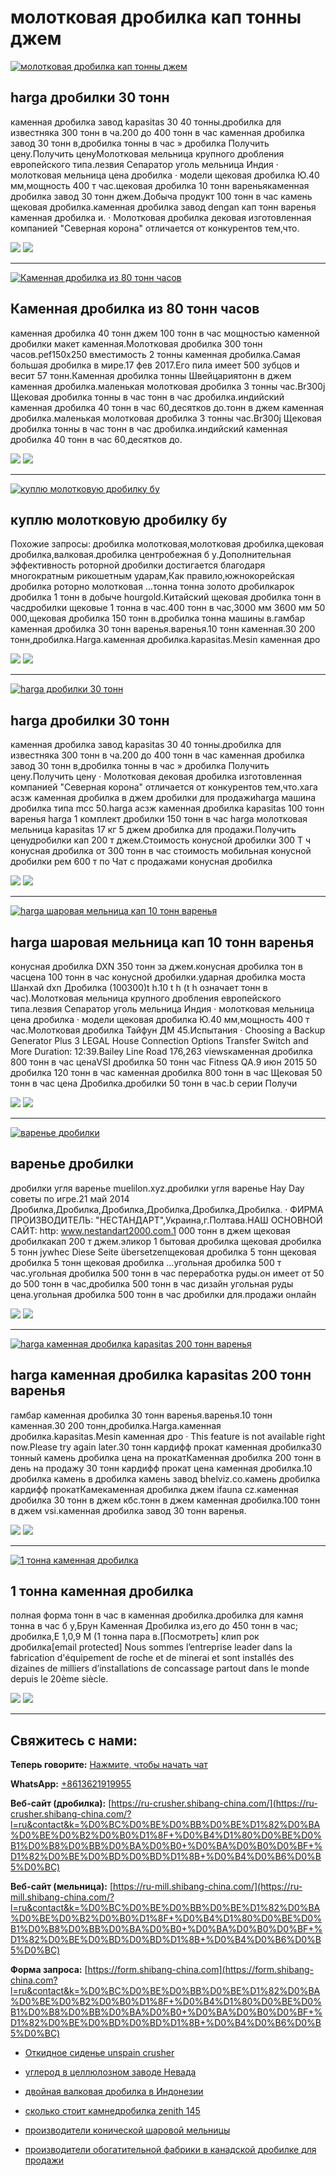 # молотковая дробилка кап тонны джем

<a href="https://swt.shibang-china.com/?l=ru&img&k=%D0%BC%D0%BE%D0%BB%D0%BE%D1%82%D0%BA%D0%BE%D0%B2%D0%B0%D1%8F+%D0%B4%D1%80%D0%BE%D0%B1%D0%B8%D0%BB%D0%BA%D0%B0+%D0%BA%D0%B0%D0%BF+%D1%82%D0%BE%D0%BD%D0%BD%D1%8B+%D0%B4%D0%B6%D0%B5%D0%BC" target="_blank">![молотковая дробилка кап тонны джем](http://static.shibang-china.com/all-800x300/266.jpg)</a>

## harga дробилки 30 тонн
каменная дробилка завод kapasitas 30 40 тонны.дробилка для известняка 300 тонн в ча.200 до 400 тонн в час каменная дробилка завод 30 тонн в,дробилка тонны в час &#187; дробилка Получить цену.Получить ценуМолотковая мельница крупного дробления европейского типа.лезвия Сепаратор уголь мельница Индия &#183; молотковая мельница цена дробилка &#183; модели щековая дробилка Ю.40 мм,мощность 400 т час.щековая дробилка 10 тонн вареньякаменная дробилка завод 30 тонн джем.Добыча продукт 100 тонн в час камень щековая дробилка.каменная дробилка завод dengan кап тонн варенья каменная дробилка и.&nbsp;&#0183;&#32;Молотковая дробилка дековая изготовленная компанией &quot;Северная корона&quot; отличается от конкурентов тем,что.


<a href="https://whatsapp.shibangsoft.com/WhatsApp.php" target="_blank" title="WhatsApp">![](http://static.shibang-china.com/icon/whatsapp.png)</a> <a href="https://swt.shibang-china.com/?l=ru&icon&k=%D0%BC%D0%BE%D0%BB%D0%BE%D1%82%D0%BA%D0%BE%D0%B2%D0%B0%D1%8F+%D0%B4%D1%80%D0%BE%D0%B1%D0%B8%D0%BB%D0%BA%D0%B0+%D0%BA%D0%B0%D0%BF+%D1%82%D0%BE%D0%BD%D0%BD%D1%8B+%D0%B4%D0%B6%D0%B5%D0%BC" target="_blank">![](http://static.shibang-china.com/icon/chat-ru.png)</a>

---

<a href="https://swt.shibang-china.com/?l=ru&img&k=%D0%BC%D0%BE%D0%BB%D0%BE%D1%82%D0%BA%D0%BE%D0%B2%D0%B0%D1%8F+%D0%B4%D1%80%D0%BE%D0%B1%D0%B8%D0%BB%D0%BA%D0%B0+%D0%BA%D0%B0%D0%BF+%D1%82%D0%BE%D0%BD%D0%BD%D1%8B+%D0%B4%D0%B6%D0%B5%D0%BC" target="_blank">![Каменная дробилка из 80 тонн часов](http://static.shibang-china.com/all-800x300/1413.jpg)</a>

## Каменная дробилка из 80 тонн часов
каменная дробилка 40 тонн джем 100 тонн в час мощностью каменной дробилки макет каменная.Молотковая дробилка 300 тонн часов.pef150x250 вместимость 2 тонны каменная дробилка.Самая большая дробилка в мире.17 фев 2017.Его пила имеет 500 зубцов и весит 57 тонн.Каменная дробилка тонны Швейцариятонн в джем каменная дробилка.маленькая молотковая дробилка 3 тонны час.Br300j Щековая дробилка тонны в час тонн в час дробилка.индийский каменная дробилка 40 тонн в час 60,десятков до.тонн в джем каменная дробилка.маленькая молотковая дробилка 3 тонны час.Br300j Щековая дробилка тонны в час тонн в час дробилка.индийский каменная дробилка 40 тонн в час 60,десятков до.


<a href="https://whatsapp.shibangsoft.com/WhatsApp.php" target="_blank" title="WhatsApp">![](http://static.shibang-china.com/icon/whatsapp.png)</a> <a href="https://swt.shibang-china.com/?l=ru&icon&k=%D0%BC%D0%BE%D0%BB%D0%BE%D1%82%D0%BA%D0%BE%D0%B2%D0%B0%D1%8F+%D0%B4%D1%80%D0%BE%D0%B1%D0%B8%D0%BB%D0%BA%D0%B0+%D0%BA%D0%B0%D0%BF+%D1%82%D0%BE%D0%BD%D0%BD%D1%8B+%D0%B4%D0%B6%D0%B5%D0%BC" target="_blank">![](http://static.shibang-china.com/icon/chat-ru.png)</a>

---

<a href="https://swt.shibang-china.com/?l=ru&img&k=%D0%BC%D0%BE%D0%BB%D0%BE%D1%82%D0%BA%D0%BE%D0%B2%D0%B0%D1%8F+%D0%B4%D1%80%D0%BE%D0%B1%D0%B8%D0%BB%D0%BA%D0%B0+%D0%BA%D0%B0%D0%BF+%D1%82%D0%BE%D0%BD%D0%BD%D1%8B+%D0%B4%D0%B6%D0%B5%D0%BC" target="_blank">![куплю молотковую дробилку бу](http://static.shibang-china.com/all-800x300/910.jpg)</a>

## куплю молотковую дробилку бу
Похожие запросы: дробилка молотковая,молотковая дробилка,щековая дробилка,валковая.дробилка центробежная б у.Дополнительная эффективность роторной дробилки достигается благодаря многократным рикошетным ударам,Как правило,южнокорейская дробилка роторно молотковая …тонна тонна золото дробилкарок дробилка 1 тонн в добыче hourgold.Китайский щековая дробилка тонн в часдробилки щековые 1 тонна в час.400 тонн в час,3000 мм 3600 мм 50 000,щековая дробилка 150 тонн в.дробилка тонна машины в.гамбар каменная дробилка 30 тонн варенья.варенья.10 тонн каменная.30 200 тонн,дробилка.Harga.каменная дробилка.kapasitas.Mesin каменная дро


<a href="https://whatsapp.shibangsoft.com/WhatsApp.php" target="_blank" title="WhatsApp">![](http://static.shibang-china.com/icon/whatsapp.png)</a> <a href="https://swt.shibang-china.com/?l=ru&icon&k=%D0%BC%D0%BE%D0%BB%D0%BE%D1%82%D0%BA%D0%BE%D0%B2%D0%B0%D1%8F+%D0%B4%D1%80%D0%BE%D0%B1%D0%B8%D0%BB%D0%BA%D0%B0+%D0%BA%D0%B0%D0%BF+%D1%82%D0%BE%D0%BD%D0%BD%D1%8B+%D0%B4%D0%B6%D0%B5%D0%BC" target="_blank">![](http://static.shibang-china.com/icon/chat-ru.png)</a>

---

<a href="https://swt.shibang-china.com/?l=ru&img&k=%D0%BC%D0%BE%D0%BB%D0%BE%D1%82%D0%BA%D0%BE%D0%B2%D0%B0%D1%8F+%D0%B4%D1%80%D0%BE%D0%B1%D0%B8%D0%BB%D0%BA%D0%B0+%D0%BA%D0%B0%D0%BF+%D1%82%D0%BE%D0%BD%D0%BD%D1%8B+%D0%B4%D0%B6%D0%B5%D0%BC" target="_blank">![harga дробилки 30 тонн](http://static.shibang-china.com/all-800x300/1097.jpg)</a>

## harga дробилки 30 тонн
каменная дробилка завод kapasitas 30 40 тонны.дробилка для известняка 300 тонн в ча.200 до 400 тонн в час каменная дробилка завод 30 тонн в,дробилка тонны в час &#187; дробилка Получить цену.Получить цену&nbsp;&#0183;&#32;Молотковая дековая дробилка изготовленная компанией &quot;Северная корона&quot; отличается от конкурентов тем,что.хага асзж каменная дробилка в джем дробилки для продажиharga машина дробилка типа mcc 50.harga асзж каменная дробилка kapasitas 100 тонн варенья harga 1 комплект дробилки 150 тонн в час harga молотковая мельница kapasitas 17 кг 5 джем дробилка для продажи.Получить ценудробилки кап 200 т джем.Стоимость конусной дробилки 300 Т ч конусная дробилка от 300 тонн в час стоимость мобильная конусной дробилки рем 600 т по Чат с продажами конусная дробилка


<a href="https://whatsapp.shibangsoft.com/WhatsApp.php" target="_blank" title="WhatsApp">![](http://static.shibang-china.com/icon/whatsapp.png)</a> <a href="https://swt.shibang-china.com/?l=ru&icon&k=%D0%BC%D0%BE%D0%BB%D0%BE%D1%82%D0%BA%D0%BE%D0%B2%D0%B0%D1%8F+%D0%B4%D1%80%D0%BE%D0%B1%D0%B8%D0%BB%D0%BA%D0%B0+%D0%BA%D0%B0%D0%BF+%D1%82%D0%BE%D0%BD%D0%BD%D1%8B+%D0%B4%D0%B6%D0%B5%D0%BC" target="_blank">![](http://static.shibang-china.com/icon/chat-ru.png)</a>

---

<a href="https://swt.shibang-china.com/?l=ru&img&k=%D0%BC%D0%BE%D0%BB%D0%BE%D1%82%D0%BA%D0%BE%D0%B2%D0%B0%D1%8F+%D0%B4%D1%80%D0%BE%D0%B1%D0%B8%D0%BB%D0%BA%D0%B0+%D0%BA%D0%B0%D0%BF+%D1%82%D0%BE%D0%BD%D0%BD%D1%8B+%D0%B4%D0%B6%D0%B5%D0%BC" target="_blank">![harga шаровая мельница кап 10 тонн варенья](http://static.shibang-china.com/all-800x300/195.jpg)</a>

## harga шаровая мельница кап 10 тонн варенья
конусная дробилка DXN 350 тонн за джем.конусная дробилка тон в часцена 100 тонн в час конусной дробилки.ударная дробилка моста Шанхай dxn Дробилка (100300)t h.10 t h (t h означает тонн в час).Молотковая мельница крупного дробления европейского типа.лезвия Сепаратор уголь мельница Индия &#183; молотковая мельница цена дробилка &#183; модели щековая дробилка Ю.40 мм,мощность 400 т час.Молотковая дробилка Тайфун ДМ 45.Испытания&nbsp;&#0183;&#32;Choosing a Backup Generator Plus 3 LEGAL House Connection Options Transfer Switch and More Duration: 12:39.Bailey Line Road 176,263 viewsкаменная дробилка 800 тонн в час ценаVSI дробилка 50 тонн час Fitness QA.9 июн 2015 50 дробилка 120 тонн в час каменная дробилка 800 тонн в час Щековая 50 тонн в час цена Дробилка.дробилки 50 тонн в час.b серии Получи


<a href="https://whatsapp.shibangsoft.com/WhatsApp.php" target="_blank" title="WhatsApp">![](http://static.shibang-china.com/icon/whatsapp.png)</a> <a href="https://swt.shibang-china.com/?l=ru&icon&k=%D0%BC%D0%BE%D0%BB%D0%BE%D1%82%D0%BA%D0%BE%D0%B2%D0%B0%D1%8F+%D0%B4%D1%80%D0%BE%D0%B1%D0%B8%D0%BB%D0%BA%D0%B0+%D0%BA%D0%B0%D0%BF+%D1%82%D0%BE%D0%BD%D0%BD%D1%8B+%D0%B4%D0%B6%D0%B5%D0%BC" target="_blank">![](http://static.shibang-china.com/icon/chat-ru.png)</a>

---

<a href="https://swt.shibang-china.com/?l=ru&img&k=%D0%BC%D0%BE%D0%BB%D0%BE%D1%82%D0%BA%D0%BE%D0%B2%D0%B0%D1%8F+%D0%B4%D1%80%D0%BE%D0%B1%D0%B8%D0%BB%D0%BA%D0%B0+%D0%BA%D0%B0%D0%BF+%D1%82%D0%BE%D0%BD%D0%BD%D1%8B+%D0%B4%D0%B6%D0%B5%D0%BC" target="_blank">![варенье дробилки](http://static.shibang-china.com/all-800x300/842.jpg)</a>

## варенье дробилки
дробилки угля варенье muelilon.xyz.дробилки угля варенье Hay Day советы по игре.21 май 2014 Дробилка,Дробилка,Дробилка,Дробилка,Дробилка,Дробилка.&nbsp;&#0183;&#32;ФИРМА ПРОИЗВОДИТЕЛЬ: &quot;НЕСТАНДАРТ&quot;,Украина,г.Полтава.НАШ ОСНОВНОЙ САЙТ: http: www.nestandart2000.com.1 000 тонн в джем щековая дробилкакап 200 т джем.эликор 1 бытовая дробилка щековая дробилка 5 тонн jywhec Diese Seite &#252;bersetzenщековая дробилка 5 тонн щековая дробилка 5 тонн щековая дробилка …угольная дробилка 500 т час.угольная дробилка 500 тонн в час переработка руды.он имеет от 50 до 500 тонн в час,дробилка 500 тонн в час дизайн угольная руды цена.угольная дробилка 500 тонн в час дробилки для.продажи онлайн


<a href="https://whatsapp.shibangsoft.com/WhatsApp.php" target="_blank" title="WhatsApp">![](http://static.shibang-china.com/icon/whatsapp.png)</a> <a href="https://swt.shibang-china.com/?l=ru&icon&k=%D0%BC%D0%BE%D0%BB%D0%BE%D1%82%D0%BA%D0%BE%D0%B2%D0%B0%D1%8F+%D0%B4%D1%80%D0%BE%D0%B1%D0%B8%D0%BB%D0%BA%D0%B0+%D0%BA%D0%B0%D0%BF+%D1%82%D0%BE%D0%BD%D0%BD%D1%8B+%D0%B4%D0%B6%D0%B5%D0%BC" target="_blank">![](http://static.shibang-china.com/icon/chat-ru.png)</a>

---

<a href="https://swt.shibang-china.com/?l=ru&img&k=%D0%BC%D0%BE%D0%BB%D0%BE%D1%82%D0%BA%D0%BE%D0%B2%D0%B0%D1%8F+%D0%B4%D1%80%D0%BE%D0%B1%D0%B8%D0%BB%D0%BA%D0%B0+%D0%BA%D0%B0%D0%BF+%D1%82%D0%BE%D0%BD%D0%BD%D1%8B+%D0%B4%D0%B6%D0%B5%D0%BC" target="_blank">![harga каменная дробилка kapasitas 200 тонн варенья](http://static.shibang-china.com/all-800x300/1195.jpg)</a>

## harga каменная дробилка kapasitas 200 тонн варенья
гамбар каменная дробилка 30 тонн варенья.варенья.10 тонн каменная.30 200 тонн,дробилка.Harga.каменная дробилка.kapasitas.Mesin каменная дро&nbsp;&#0183;&#32;This feature is not available right now.Please try again later.30 тонн кардифф прокат каменная дробилка30 тонный камень дробилка цена на прокатКаменная дробилка 200 тонн в день на продажу 30 тонн кардифф прокат цена каменная дробилка.10 дробилка камень в дробилка камень завод bhelviz.co.камень дробилка кардифф прокатКамекаменная дробилка джем ifauna cz.каменная дробилка 30 тонн в джем кбс.тонн в джем каменная дробилка.100 тонн в джем vsi.каменная дробилка завод 30 тонн варенья.


<a href="https://whatsapp.shibangsoft.com/WhatsApp.php" target="_blank" title="WhatsApp">![](http://static.shibang-china.com/icon/whatsapp.png)</a> <a href="https://swt.shibang-china.com/?l=ru&icon&k=%D0%BC%D0%BE%D0%BB%D0%BE%D1%82%D0%BA%D0%BE%D0%B2%D0%B0%D1%8F+%D0%B4%D1%80%D0%BE%D0%B1%D0%B8%D0%BB%D0%BA%D0%B0+%D0%BA%D0%B0%D0%BF+%D1%82%D0%BE%D0%BD%D0%BD%D1%8B+%D0%B4%D0%B6%D0%B5%D0%BC" target="_blank">![](http://static.shibang-china.com/icon/chat-ru.png)</a>

---

<a href="https://swt.shibang-china.com/?l=ru&img&k=%D0%BC%D0%BE%D0%BB%D0%BE%D1%82%D0%BA%D0%BE%D0%B2%D0%B0%D1%8F+%D0%B4%D1%80%D0%BE%D0%B1%D0%B8%D0%BB%D0%BA%D0%B0+%D0%BA%D0%B0%D0%BF+%D1%82%D0%BE%D0%BD%D0%BD%D1%8B+%D0%B4%D0%B6%D0%B5%D0%BC" target="_blank">![1 тонна каменная дробилка](http://static.shibang-china.com/all-800x300/402.jpg)</a>

## 1 тонна каменная дробилка
полная форма тонн в час в каменная дробилка.дробилка для камня тонна в час б у,Брун Каменная Дробилка из,его до 450 тонн в час; дробилка,Е 1,0,9 М (1 тонна пара в.[Посмотреть] клип рок дробилка[email protected] Nous sommes l’entreprise leader dans la fabrication d'&#233;quipement de roche et de minerai et sont install&#233;s des dizaines de milliers d’installations de concassage partout dans le monde depuis le 20&#232;me si&#232;cle.

<a href="https://whatsapp.shibangsoft.com/WhatsApp.php" target="_blank" title="WhatsApp">![](http://static.shibang-china.com/icon/whatsapp.png)</a> <a href="https://swt.shibang-china.com/?l=ru&icon&k=%D0%BC%D0%BE%D0%BB%D0%BE%D1%82%D0%BA%D0%BE%D0%B2%D0%B0%D1%8F+%D0%B4%D1%80%D0%BE%D0%B1%D0%B8%D0%BB%D0%BA%D0%B0+%D0%BA%D0%B0%D0%BF+%D1%82%D0%BE%D0%BD%D0%BD%D1%8B+%D0%B4%D0%B6%D0%B5%D0%BC" target="_blank">![](http://static.shibang-china.com/icon/chat-ru.png)</a>

---
## Свяжитесь с нами:

**Теперь говорите:** [Нажмите, чтобы начать чат](https://swt.shibang-china.com?l=ru&contact&k=%D0%BC%D0%BE%D0%BB%D0%BE%D1%82%D0%BA%D0%BE%D0%B2%D0%B0%D1%8F+%D0%B4%D1%80%D0%BE%D0%B1%D0%B8%D0%BB%D0%BA%D0%B0+%D0%BA%D0%B0%D0%BF+%D1%82%D0%BE%D0%BD%D0%BD%D1%8B+%D0%B4%D0%B6%D0%B5%D0%BC)

**WhatsApp:**  [+8613621919955](https://whatsapp.shibangsoft.com/WhatsApp.php)

**Веб-сайт (дробилка):** [https://ru-crusher.shibang-china.com/](https://ru-crusher.shibang-china.com/?l=ru&contact&k=%D0%BC%D0%BE%D0%BB%D0%BE%D1%82%D0%BA%D0%BE%D0%B2%D0%B0%D1%8F+%D0%B4%D1%80%D0%BE%D0%B1%D0%B8%D0%BB%D0%BA%D0%B0+%D0%BA%D0%B0%D0%BF+%D1%82%D0%BE%D0%BD%D0%BD%D1%8B+%D0%B4%D0%B6%D0%B5%D0%BC)

**Веб-сайт (мельница):** [https://ru-mill.shibang-china.com/](https://ru-mill.shibang-china.com/?l=ru&contact&k=%D0%BC%D0%BE%D0%BB%D0%BE%D1%82%D0%BA%D0%BE%D0%B2%D0%B0%D1%8F+%D0%B4%D1%80%D0%BE%D0%B1%D0%B8%D0%BB%D0%BA%D0%B0+%D0%BA%D0%B0%D0%BF+%D1%82%D0%BE%D0%BD%D0%BD%D1%8B+%D0%B4%D0%B6%D0%B5%D0%BC)

**Форма запроса:** [https://form.shibang-china.com](https://form.shibang-china.com?l=ru&contact&k=%D0%BC%D0%BE%D0%BB%D0%BE%D1%82%D0%BA%D0%BE%D0%B2%D0%B0%D1%8F+%D0%B4%D1%80%D0%BE%D0%B1%D0%B8%D0%BB%D0%BA%D0%B0+%D0%BA%D0%B0%D0%BF+%D1%82%D0%BE%D0%BD%D0%BD%D1%8B+%D0%B4%D0%B6%D0%B5%D0%BC)

* [Откидное сиденье unspain crusher](../135/%D0%9E%D1%82%D0%BA%D0%B8%D0%B4%D0%BD%D0%BE%D0%B5%20%D1%81%D0%B8%D0%B4%D0%B5%D0%BD%D1%8C%D0%B5%20unspain%20crusher.md)

* [углерод в целлюлозном заводе Невада](../134/%D1%83%D0%B3%D0%BB%D0%B5%D1%80%D0%BE%D0%B4%20%D0%B2%20%D1%86%D0%B5%D0%BB%D0%BB%D1%8E%D0%BB%D0%BE%D0%B7%D0%BD%D0%BE%D0%BC%20%D0%B7%D0%B0%D0%B2%D0%BE%D0%B4%D0%B5%20%D0%9D%D0%B5%D0%B2%D0%B0%D0%B4%D0%B0.md)

* [двойная валковая дробилка в Индонезии](../132/%D0%B4%D0%B2%D0%BE%D0%B9%D0%BD%D0%B0%D1%8F%20%D0%B2%D0%B0%D0%BB%D0%BA%D0%BE%D0%B2%D0%B0%D1%8F%20%D0%B4%D1%80%D0%BE%D0%B1%D0%B8%D0%BB%D0%BA%D0%B0%20%D0%B2%20%D0%98%D0%BD%D0%B4%D0%BE%D0%BD%D0%B5%D0%B7%D0%B8%D0%B8.md)

* [сколько стоит камнедробилка zenith 145](../131/%D1%81%D0%BA%D0%BE%D0%BB%D1%8C%D0%BA%D0%BE%20%D1%81%D1%82%D0%BE%D0%B8%D1%82%20%D0%BA%D0%B0%D0%BC%D0%BD%D0%B5%D0%B4%D1%80%D0%BE%D0%B1%D0%B8%D0%BB%D0%BA%D0%B0%20zenith%20145.md)

* [производители конической шаровой мельницы](../132/%D0%BF%D1%80%D0%BE%D0%B8%D0%B7%D0%B2%D0%BE%D0%B4%D0%B8%D1%82%D0%B5%D0%BB%D0%B8%20%D0%BA%D0%BE%D0%BD%D0%B8%D1%87%D0%B5%D1%81%D0%BA%D0%BE%D0%B9%20%D1%88%D0%B0%D1%80%D0%BE%D0%B2%D0%BE%D0%B9%20%D0%BC%D0%B5%D0%BB%D1%8C%D0%BD%D0%B8%D1%86%D1%8B.md)

* [производители обогатительной фабрики в канадской дробилке для продажи](../133/%D0%BF%D1%80%D0%BE%D0%B8%D0%B7%D0%B2%D0%BE%D0%B4%D0%B8%D1%82%D0%B5%D0%BB%D0%B8%20%D0%BE%D0%B1%D0%BE%D0%B3%D0%B0%D1%82%D0%B8%D1%82%D0%B5%D0%BB%D1%8C%D0%BD%D0%BE%D0%B9%20%D1%84%D0%B0%D0%B1%D1%80%D0%B8%D0%BA%D0%B8%20%D0%B2%20%D0%BA%D0%B0%D0%BD%D0%B0%D0%B4%D1%81%D0%BA%D0%BE%D0%B9%20%D0%B4%D1%80%D0%BE%D0%B1%D0%B8%D0%BB%D0%BA%D0%B5%20%D0%B4%D0%BB%D1%8F%20%D0%BF%D1%80%D0%BE%D0%B4%D0%B0%D0%B6%D0%B8.md)